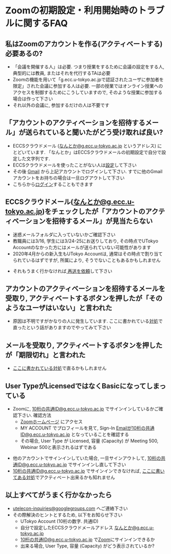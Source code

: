 

Zoomの初期設定・利用開始時のトラブルに関するFAQ
=================

<a name="should_i_activate"> </a>

私はZoomのアカウントを作る(アクティベートする)必要あるの?
-----------------

* 「会議を開催する人」は必要. つまり授業をするために会議の設定をする人, 典型的には教員, またはそれを代行するTAは必要
* Zoomの機能を用いて「g.ecc.u-tokyo.ac.jpで認証されたユーザに参加者を限定」された会議に参加する人は必要. 一部の授業ではオンライン授業へのアクセスを制御するためにこうしていますので, そのような授業に参加する場合は作って下さい
* それ以外の会議に, 参加するだけの人は不要です


<a name="how_to_get_invitation"> </a>

「アカウントのアクティベーションを招待するメール」が送られていると聞いたがどう受け取れば良い?
-----------------

* ECCSクラウドメール (なんとか@g.ecc.u-tokyo.ac.jp というアドレス) にとどいています. 「なんとか」はECCSクラウドメールの初期設定で自分で設定した文字列です.
* ECCSクラウドメールを使ったことがない人は<a href="https://hwb.ecc.u-tokyo.ac.jp/wp/literacy/email/initialize/" target="_blank">設定</a>して下さい
* その後 <a href="https://gmail.com" target="_blank">Gmail</a> から上記アカウントでログインして下さい. すでに他のGmailアカウントをお持ちの場合は一旦ログアウトして下さい
* こちらから<a href="https://mail.google.com/a/g.ecc.u-tokyo.ac.jp" target="_blank">ログイン</a>することもできます

<a name="I_dont_find_invitation"> </a>

ECCSクラウドメール(なんとか@g.ecc.u-tokyo.ac.jp)をチェックしたが「アカウントのアクティベーションを招待するメール」が見当たらない
-----------------

* 迷惑メールフォルダに入っていないかご確認下さい
* 教職員には3/16, 学生には3/24-25にお送りしており, その時点でUTokyo Accountのなかった方にはメールが送られていない可能性があります
* 2020年4月からの新入生もUTokyo Accountは, 通常はその時点で割り当てられているはずですが, 所属により, そうでないこともあるかもしれません
<!--  本当に登録されてないのにアクティベートすると危険?
* ここに書かれている<a href="https://forms.office.com/Pages/ResponsePage.aspx?id=T6978HAr10eaAgh1yvlMhI_ifmf7qdFDpTYBBcm0ltJUOUxJQ1VWMjhDSTZKTUU1Wk1LVEUyNTlLUS4u" target="_blank">対処</a>をすることでアクティベート出来る可能性があります
-->
* それもうまく行かなければ<a href="https://forms.office.com/Pages/ResponsePage.aspx?id=T6978HAr10eaAgh1yvlMhHUY5ws7h1xGr9koV-KGC8RUNUhHRjdZRjI0NzVNV1FSTVZXT09YOU5UTy4u" target="_blank"> 再送を依頼</a>して下さい

<a name="user_not_exist"> </a>

アカウントのアクティベーションを招待するメールを受取り, アクティベートするボタンを押したが「そのようなユーザはいない」と言われた
-----------------

* 原因は不明ですがかなりの人に発生しています. ここに書かれている<a href="https://forms.office.com/Pages/ResponsePage.aspx?id=T6978HAr10eaAgh1yvlMhI_ifmf7qdFDpTYBBcm0ltJUOUxJQ1VWMjhDSTZKTUU1Wk1LVEUyNTlLUS4u" target="_blank">対処</a>で直ったという話がありますのでやってみて下さい

<a name="invitation_expired"> </a>

メールを受取り, アクティベートするボタンを押したが「期限切れ」と言われた
-----------------

* <a href="https://forms.office.com/Pages/ResponsePage.aspx?id=T6978HAr10eaAgh1yvlMhI_ifmf7qdFDpTYBBcm0ltJUOUxJQ1VWMjhDSTZKTUU1Wk1LVEUyNTlLUS4u" target="_blank">ここに書かれている対処</a>で直るかもしれません

<a name="still_basic"> </a>

User TypeがLicensedではなくBasicになってしまっている
-----------------

* Zoomに, 10桁の共通ID@g.ecc.u-tokyo.ac.jp でサインインしているかご確認下さい. 確認方法
  * [Zoomホームページ](https://zoom.us/) にアクセス
  * MY ACCOUNT でプロフィールを見て, Sign-In Emailが10桁の共通ID@g.ecc.u-tokyo.ac.jp となっていることを確認する
  * その場合, User Type が Licensed, 容量 (Capacity) が Meeting 500, Webinar 500と表示されるはずである
<!--  
  * **** そうなっていなかったら **** (例えばZoomに登録していない状態で10桁@g.ecc.u-tokyo.ac.jp でサインアップしちゃったら?)
-->
* 他のアカウントでサインインしていた場合, 一旦サインアウトして, 10桁の共通ID@g.ecc.u-tokyo.ac.jp でサインインし直して下さい
* 10桁の共通ID@g.ecc.u-tokyo.ac.jp でサインインできなければ, <a href="https://forms.office.com/Pages/ResponsePage.aspx?id=T6978HAr10eaAgh1yvlMhI_ifmf7qdFDpTYBBcm0ltJUOUxJQ1VWMjhDSTZKTUU1Wk1LVEUyNTlLUS4u" target="_blank">ここに書いてある対処</a>でアクティベート出来るかも知れません

<a name="when_everything_fails"> </a>

以上すべてがうまく行かなかったら
-----------------

* utelecon-inquiries@googlegroups.com へご連絡下さい
* その際解決のヒントとするため, 以下をお知らせ下さい
  * UTokyo Account (10桁の数字. 共通ID)
  * 自分で設定したECCSクラウドメールアドレス なんとか@g.ecc.u-tokyo.ac.jp
  * 10桁の共通ID@g.ecc.u-tokyo.ac.jp で[Zoom](https://zoom.us/)にサインインできるか
  * 出来る場合, User Type, 容量 (Capacity) がどう表示されているか?

